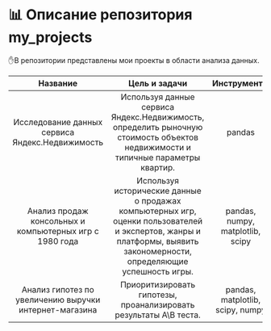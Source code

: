 # 📊 Описание репозитория my_projects

✋В репозитории представлены мои проекты в области анализа данных. 


| Название  | Цель и задачи | Инструменты |
|    :---: |    :----: |    :---: |
| Исследование данных сервиса Яндекс.Недвижимость    | Используя данные сервиса Яндекс.Недвижимость, определить рыночную стоимость объектов недвижимости и типичные параметры квартир.   | pandas |
| Анализ продаж консольных и компьютерных игр с 1980 года    | Используя исторические данные о продажах компьютерных игр, оценки пользователей и экспертов, жанры и платформы, выявить закономерности, определяющие успешность игры. | pandas, numpy, matplotlib, scipy |
| Анализ гипотез по увеличению выручки интернет-магазина    | Приоритизировать гипотезы, проанализировать результаты A\B теста. | pandas, matplotlib, scipy, numpy |
